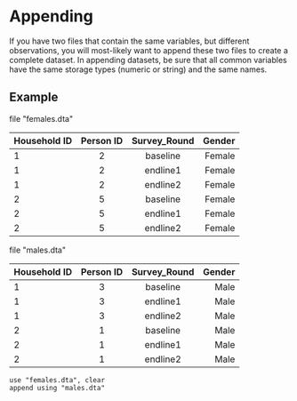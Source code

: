 # Appending
If you have two files that contain the same variables, but different observations, you will most-likely want to append these two files to create a complete dataset.  In appending datasets, be sure that all common variables have the same storage types (numeric or string) and the same names.

## Example 

file "females.dta"

| Household ID |Person ID          | Survey_Round | Gender      |
| :---        | :----:   |   :----:    |        ---: |
| 1           | 2 | baseline     | Female  	   |
| 1   	      | 2 | endline1     | Female      |
| 1   	      | 2 | endline2     | Female      |
| 2           | 5 | baseline     | Female  	   |
| 2   	      | 5 |endline1     | Female      |
| 2   	      | 5 |endline2     | Female      |

file "males.dta"

| Household ID |Person ID          | Survey_Round | Gender      |
| :---        | :----:   |   :----:    |        ---: |
| 1           | 3 | baseline     | Male  	   |
| 1   	      | 3 | endline1     | Male      |
| 1   	      | 3 | endline2     | Male      |
| 2           |1 | baseline     | Male   	    |
| 2   	      |1 | endline1     | Male        |
| 2           |1 | endline2     | Male        |

```
use "females.dta", clear
append using "males.dta"
```

